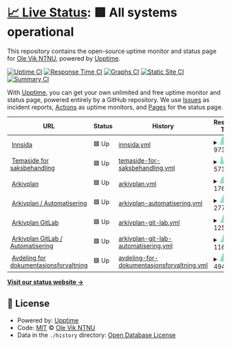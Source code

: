 # [📈 Live Status](https://OleVikNTNU.github.io/Uptime): <!--live status--> **🟩 All systems operational**

This repository contains the open-source uptime monitor and status page for [Ole Vik NTNU](https://OleVikNTNU.github.io/Uptime), powered by [Upptime](https://github.com/upptime/upptime).

[![Uptime CI](https://github.com/OleVikNTNU/Uptime/workflows/Uptime%20CI/badge.svg)](https://github.com/OleVikNTNU/Uptime/actions?query=workflow%3A%22Uptime+CI%22)
[![Response Time CI](https://github.com/OleVikNTNU/Uptime/workflows/Response%20Time%20CI/badge.svg)](https://github.com/OleVikNTNU/Uptime/actions?query=workflow%3A%22Response+Time+CI%22)
[![Graphs CI](https://github.com/OleVikNTNU/Uptime/workflows/Graphs%20CI/badge.svg)](https://github.com/OleVikNTNU/Uptime/actions?query=workflow%3A%22Graphs+CI%22)
[![Static Site CI](https://github.com/OleVikNTNU/Uptime/workflows/Static%20Site%20CI/badge.svg)](https://github.com/OleVikNTNU/Uptime/actions?query=workflow%3A%22Static+Site+CI%22)
[![Summary CI](https://github.com/OleVikNTNU/Uptime/workflows/Summary%20CI/badge.svg)](https://github.com/OleVikNTNU/Uptime/actions?query=workflow%3A%22Summary+CI%22)

With [Upptime](https://upptime.js.org), you can get your own unlimited and free uptime monitor and status page, powered entirely by a GitHub repository. We use [Issues](https://github.com/OleVikNTNU/Uptime/issues) as incident reports, [Actions](https://github.com/OleVikNTNU/Uptime/actions) as uptime monitors, and [Pages](https://OleVikNTNU.github.io/Uptime) for the status page.

<!--start: status pages-->
<!-- This summary is generated by Upptime (https://github.com/upptime/upptime) -->
<!-- Do not edit this manually, your changes will be overwritten -->
<!-- prettier-ignore -->
| URL | Status | History | Response Time | Uptime |
| --- | ------ | ------- | ------------- | ------ |
| <img alt="" src="https://icons.duckduckgo.com/ip3/i.ntnu.no.ico" height="13"> [Innsida](https://i.ntnu.no/) | 🟩 Up | [innsida.yml](https://github.com/OleVikNTNU/Uptime/commits/HEAD/history/innsida.yml) | <details><summary><img alt="Response time graph" src="./graphs/innsida/response-time-week.png" height="20"> 973ms</summary><br><a href="https://OleVikNTNU.github.io/Uptime/history/innsida"><img alt="Response time 952" src="https://img.shields.io/endpoint?url=https%3A%2F%2Fraw.githubusercontent.com%2FOleVikNTNU%2FUptime%2FHEAD%2Fapi%2Finnsida%2Fresponse-time.json"></a><br><a href="https://OleVikNTNU.github.io/Uptime/history/innsida"><img alt="24-hour response time 912" src="https://img.shields.io/endpoint?url=https%3A%2F%2Fraw.githubusercontent.com%2FOleVikNTNU%2FUptime%2FHEAD%2Fapi%2Finnsida%2Fresponse-time-day.json"></a><br><a href="https://OleVikNTNU.github.io/Uptime/history/innsida"><img alt="7-day response time 973" src="https://img.shields.io/endpoint?url=https%3A%2F%2Fraw.githubusercontent.com%2FOleVikNTNU%2FUptime%2FHEAD%2Fapi%2Finnsida%2Fresponse-time-week.json"></a><br><a href="https://OleVikNTNU.github.io/Uptime/history/innsida"><img alt="30-day response time 952" src="https://img.shields.io/endpoint?url=https%3A%2F%2Fraw.githubusercontent.com%2FOleVikNTNU%2FUptime%2FHEAD%2Fapi%2Finnsida%2Fresponse-time-month.json"></a><br><a href="https://OleVikNTNU.github.io/Uptime/history/innsida"><img alt="1-year response time 952" src="https://img.shields.io/endpoint?url=https%3A%2F%2Fraw.githubusercontent.com%2FOleVikNTNU%2FUptime%2FHEAD%2Fapi%2Finnsida%2Fresponse-time-year.json"></a></details> | <details><summary><a href="https://OleVikNTNU.github.io/Uptime/history/innsida">100.00%</a></summary><a href="https://OleVikNTNU.github.io/Uptime/history/innsida"><img alt="All-time uptime 100.00%" src="https://img.shields.io/endpoint?url=https%3A%2F%2Fraw.githubusercontent.com%2FOleVikNTNU%2FUptime%2FHEAD%2Fapi%2Finnsida%2Fuptime.json"></a><br><a href="https://OleVikNTNU.github.io/Uptime/history/innsida"><img alt="24-hour uptime 100.00%" src="https://img.shields.io/endpoint?url=https%3A%2F%2Fraw.githubusercontent.com%2FOleVikNTNU%2FUptime%2FHEAD%2Fapi%2Finnsida%2Fuptime-day.json"></a><br><a href="https://OleVikNTNU.github.io/Uptime/history/innsida"><img alt="7-day uptime 100.00%" src="https://img.shields.io/endpoint?url=https%3A%2F%2Fraw.githubusercontent.com%2FOleVikNTNU%2FUptime%2FHEAD%2Fapi%2Finnsida%2Fuptime-week.json"></a><br><a href="https://OleVikNTNU.github.io/Uptime/history/innsida"><img alt="30-day uptime 100.00%" src="https://img.shields.io/endpoint?url=https%3A%2F%2Fraw.githubusercontent.com%2FOleVikNTNU%2FUptime%2FHEAD%2Fapi%2Finnsida%2Fuptime-month.json"></a><br><a href="https://OleVikNTNU.github.io/Uptime/history/innsida"><img alt="1-year uptime 100.00%" src="https://img.shields.io/endpoint?url=https%3A%2F%2Fraw.githubusercontent.com%2FOleVikNTNU%2FUptime%2FHEAD%2Fapi%2Finnsida%2Fuptime-year.json"></a></details>
| <img alt="" src="https://icons.duckduckgo.com/ip3/i.ntnu.no.ico" height="13"> [Temaside for saksbehandling](https://i.ntnu.no/saksbehandling) | 🟩 Up | [temaside-for-saksbehandling.yml](https://github.com/OleVikNTNU/Uptime/commits/HEAD/history/temaside-for-saksbehandling.yml) | <details><summary><img alt="Response time graph" src="./graphs/temaside-for-saksbehandling/response-time-week.png" height="20"> 573ms</summary><br><a href="https://OleVikNTNU.github.io/Uptime/history/temaside-for-saksbehandling"><img alt="Response time 550" src="https://img.shields.io/endpoint?url=https%3A%2F%2Fraw.githubusercontent.com%2FOleVikNTNU%2FUptime%2FHEAD%2Fapi%2Ftemaside-for-saksbehandling%2Fresponse-time.json"></a><br><a href="https://OleVikNTNU.github.io/Uptime/history/temaside-for-saksbehandling"><img alt="24-hour response time 405" src="https://img.shields.io/endpoint?url=https%3A%2F%2Fraw.githubusercontent.com%2FOleVikNTNU%2FUptime%2FHEAD%2Fapi%2Ftemaside-for-saksbehandling%2Fresponse-time-day.json"></a><br><a href="https://OleVikNTNU.github.io/Uptime/history/temaside-for-saksbehandling"><img alt="7-day response time 573" src="https://img.shields.io/endpoint?url=https%3A%2F%2Fraw.githubusercontent.com%2FOleVikNTNU%2FUptime%2FHEAD%2Fapi%2Ftemaside-for-saksbehandling%2Fresponse-time-week.json"></a><br><a href="https://OleVikNTNU.github.io/Uptime/history/temaside-for-saksbehandling"><img alt="30-day response time 550" src="https://img.shields.io/endpoint?url=https%3A%2F%2Fraw.githubusercontent.com%2FOleVikNTNU%2FUptime%2FHEAD%2Fapi%2Ftemaside-for-saksbehandling%2Fresponse-time-month.json"></a><br><a href="https://OleVikNTNU.github.io/Uptime/history/temaside-for-saksbehandling"><img alt="1-year response time 550" src="https://img.shields.io/endpoint?url=https%3A%2F%2Fraw.githubusercontent.com%2FOleVikNTNU%2FUptime%2FHEAD%2Fapi%2Ftemaside-for-saksbehandling%2Fresponse-time-year.json"></a></details> | <details><summary><a href="https://OleVikNTNU.github.io/Uptime/history/temaside-for-saksbehandling">100.00%</a></summary><a href="https://OleVikNTNU.github.io/Uptime/history/temaside-for-saksbehandling"><img alt="All-time uptime 100.00%" src="https://img.shields.io/endpoint?url=https%3A%2F%2Fraw.githubusercontent.com%2FOleVikNTNU%2FUptime%2FHEAD%2Fapi%2Ftemaside-for-saksbehandling%2Fuptime.json"></a><br><a href="https://OleVikNTNU.github.io/Uptime/history/temaside-for-saksbehandling"><img alt="24-hour uptime 100.00%" src="https://img.shields.io/endpoint?url=https%3A%2F%2Fraw.githubusercontent.com%2FOleVikNTNU%2FUptime%2FHEAD%2Fapi%2Ftemaside-for-saksbehandling%2Fuptime-day.json"></a><br><a href="https://OleVikNTNU.github.io/Uptime/history/temaside-for-saksbehandling"><img alt="7-day uptime 100.00%" src="https://img.shields.io/endpoint?url=https%3A%2F%2Fraw.githubusercontent.com%2FOleVikNTNU%2FUptime%2FHEAD%2Fapi%2Ftemaside-for-saksbehandling%2Fuptime-week.json"></a><br><a href="https://OleVikNTNU.github.io/Uptime/history/temaside-for-saksbehandling"><img alt="30-day uptime 100.00%" src="https://img.shields.io/endpoint?url=https%3A%2F%2Fraw.githubusercontent.com%2FOleVikNTNU%2FUptime%2FHEAD%2Fapi%2Ftemaside-for-saksbehandling%2Fuptime-month.json"></a><br><a href="https://OleVikNTNU.github.io/Uptime/history/temaside-for-saksbehandling"><img alt="1-year uptime 100.00%" src="https://img.shields.io/endpoint?url=https%3A%2F%2Fraw.githubusercontent.com%2FOleVikNTNU%2FUptime%2FHEAD%2Fapi%2Ftemaside-for-saksbehandling%2Fuptime-year.json"></a></details>
| <img alt="" src="https://icons.duckduckgo.com/ip3/ntnu.no.ico" height="13"> [Arkivplan](https://ntnu.no/arkivplan) | 🟩 Up | [arkivplan.yml](https://github.com/OleVikNTNU/Uptime/commits/HEAD/history/arkivplan.yml) | <details><summary><img alt="Response time graph" src="./graphs/arkivplan/response-time-week.png" height="20"> 1766ms</summary><br><a href="https://OleVikNTNU.github.io/Uptime/history/arkivplan"><img alt="Response time 1746" src="https://img.shields.io/endpoint?url=https%3A%2F%2Fraw.githubusercontent.com%2FOleVikNTNU%2FUptime%2FHEAD%2Fapi%2Farkivplan%2Fresponse-time.json"></a><br><a href="https://OleVikNTNU.github.io/Uptime/history/arkivplan"><img alt="24-hour response time 1593" src="https://img.shields.io/endpoint?url=https%3A%2F%2Fraw.githubusercontent.com%2FOleVikNTNU%2FUptime%2FHEAD%2Fapi%2Farkivplan%2Fresponse-time-day.json"></a><br><a href="https://OleVikNTNU.github.io/Uptime/history/arkivplan"><img alt="7-day response time 1766" src="https://img.shields.io/endpoint?url=https%3A%2F%2Fraw.githubusercontent.com%2FOleVikNTNU%2FUptime%2FHEAD%2Fapi%2Farkivplan%2Fresponse-time-week.json"></a><br><a href="https://OleVikNTNU.github.io/Uptime/history/arkivplan"><img alt="30-day response time 1758" src="https://img.shields.io/endpoint?url=https%3A%2F%2Fraw.githubusercontent.com%2FOleVikNTNU%2FUptime%2FHEAD%2Fapi%2Farkivplan%2Fresponse-time-month.json"></a><br><a href="https://OleVikNTNU.github.io/Uptime/history/arkivplan"><img alt="1-year response time 1746" src="https://img.shields.io/endpoint?url=https%3A%2F%2Fraw.githubusercontent.com%2FOleVikNTNU%2FUptime%2FHEAD%2Fapi%2Farkivplan%2Fresponse-time-year.json"></a></details> | <details><summary><a href="https://OleVikNTNU.github.io/Uptime/history/arkivplan">100.00%</a></summary><a href="https://OleVikNTNU.github.io/Uptime/history/arkivplan"><img alt="All-time uptime 99.95%" src="https://img.shields.io/endpoint?url=https%3A%2F%2Fraw.githubusercontent.com%2FOleVikNTNU%2FUptime%2FHEAD%2Fapi%2Farkivplan%2Fuptime.json"></a><br><a href="https://OleVikNTNU.github.io/Uptime/history/arkivplan"><img alt="24-hour uptime 100.00%" src="https://img.shields.io/endpoint?url=https%3A%2F%2Fraw.githubusercontent.com%2FOleVikNTNU%2FUptime%2FHEAD%2Fapi%2Farkivplan%2Fuptime-day.json"></a><br><a href="https://OleVikNTNU.github.io/Uptime/history/arkivplan"><img alt="7-day uptime 100.00%" src="https://img.shields.io/endpoint?url=https%3A%2F%2Fraw.githubusercontent.com%2FOleVikNTNU%2FUptime%2FHEAD%2Fapi%2Farkivplan%2Fuptime-week.json"></a><br><a href="https://OleVikNTNU.github.io/Uptime/history/arkivplan"><img alt="30-day uptime 100.00%" src="https://img.shields.io/endpoint?url=https%3A%2F%2Fraw.githubusercontent.com%2FOleVikNTNU%2FUptime%2FHEAD%2Fapi%2Farkivplan%2Fuptime-month.json"></a><br><a href="https://OleVikNTNU.github.io/Uptime/history/arkivplan"><img alt="1-year uptime 99.95%" src="https://img.shields.io/endpoint?url=https%3A%2F%2Fraw.githubusercontent.com%2FOleVikNTNU%2FUptime%2FHEAD%2Fapi%2Farkivplan%2Fuptime-year.json"></a></details>
| <img alt="" src="https://icons.duckduckgo.com/ip3/www.ntnu.no.ico" height="13"> [Arkivplan / Automatisering](https://www.ntnu.no/arkivplan/automatisering) | 🟩 Up | [arkivplan-automatisering.yml](https://github.com/OleVikNTNU/Uptime/commits/HEAD/history/arkivplan-automatisering.yml) | <details><summary><img alt="Response time graph" src="./graphs/arkivplan-automatisering/response-time-week.png" height="20"> 277ms</summary><br><a href="https://OleVikNTNU.github.io/Uptime/history/arkivplan-automatisering"><img alt="Response time 279" src="https://img.shields.io/endpoint?url=https%3A%2F%2Fraw.githubusercontent.com%2FOleVikNTNU%2FUptime%2FHEAD%2Fapi%2Farkivplan-automatisering%2Fresponse-time.json"></a><br><a href="https://OleVikNTNU.github.io/Uptime/history/arkivplan-automatisering"><img alt="24-hour response time 245" src="https://img.shields.io/endpoint?url=https%3A%2F%2Fraw.githubusercontent.com%2FOleVikNTNU%2FUptime%2FHEAD%2Fapi%2Farkivplan-automatisering%2Fresponse-time-day.json"></a><br><a href="https://OleVikNTNU.github.io/Uptime/history/arkivplan-automatisering"><img alt="7-day response time 277" src="https://img.shields.io/endpoint?url=https%3A%2F%2Fraw.githubusercontent.com%2FOleVikNTNU%2FUptime%2FHEAD%2Fapi%2Farkivplan-automatisering%2Fresponse-time-week.json"></a><br><a href="https://OleVikNTNU.github.io/Uptime/history/arkivplan-automatisering"><img alt="30-day response time 282" src="https://img.shields.io/endpoint?url=https%3A%2F%2Fraw.githubusercontent.com%2FOleVikNTNU%2FUptime%2FHEAD%2Fapi%2Farkivplan-automatisering%2Fresponse-time-month.json"></a><br><a href="https://OleVikNTNU.github.io/Uptime/history/arkivplan-automatisering"><img alt="1-year response time 279" src="https://img.shields.io/endpoint?url=https%3A%2F%2Fraw.githubusercontent.com%2FOleVikNTNU%2FUptime%2FHEAD%2Fapi%2Farkivplan-automatisering%2Fresponse-time-year.json"></a></details> | <details><summary><a href="https://OleVikNTNU.github.io/Uptime/history/arkivplan-automatisering">100.00%</a></summary><a href="https://OleVikNTNU.github.io/Uptime/history/arkivplan-automatisering"><img alt="All-time uptime 99.96%" src="https://img.shields.io/endpoint?url=https%3A%2F%2Fraw.githubusercontent.com%2FOleVikNTNU%2FUptime%2FHEAD%2Fapi%2Farkivplan-automatisering%2Fuptime.json"></a><br><a href="https://OleVikNTNU.github.io/Uptime/history/arkivplan-automatisering"><img alt="24-hour uptime 100.00%" src="https://img.shields.io/endpoint?url=https%3A%2F%2Fraw.githubusercontent.com%2FOleVikNTNU%2FUptime%2FHEAD%2Fapi%2Farkivplan-automatisering%2Fuptime-day.json"></a><br><a href="https://OleVikNTNU.github.io/Uptime/history/arkivplan-automatisering"><img alt="7-day uptime 100.00%" src="https://img.shields.io/endpoint?url=https%3A%2F%2Fraw.githubusercontent.com%2FOleVikNTNU%2FUptime%2FHEAD%2Fapi%2Farkivplan-automatisering%2Fuptime-week.json"></a><br><a href="https://OleVikNTNU.github.io/Uptime/history/arkivplan-automatisering"><img alt="30-day uptime 100.00%" src="https://img.shields.io/endpoint?url=https%3A%2F%2Fraw.githubusercontent.com%2FOleVikNTNU%2FUptime%2FHEAD%2Fapi%2Farkivplan-automatisering%2Fuptime-month.json"></a><br><a href="https://OleVikNTNU.github.io/Uptime/history/arkivplan-automatisering"><img alt="1-year uptime 99.96%" src="https://img.shields.io/endpoint?url=https%3A%2F%2Fraw.githubusercontent.com%2FOleVikNTNU%2FUptime%2FHEAD%2Fapi%2Farkivplan-automatisering%2Fuptime-year.json"></a></details>
| <img alt="" src="https://icons.duckduckgo.com/ip3/ntnu-doku.gitlab.io.ico" height="13"> [Arkivplan GitLab](https://ntnu-doku.gitlab.io/arkivplan) | 🟩 Up | [arkivplan-git-lab.yml](https://github.com/OleVikNTNU/Uptime/commits/HEAD/history/arkivplan-git-lab.yml) | <details><summary><img alt="Response time graph" src="./graphs/arkivplan-git-lab/response-time-week.png" height="20"> 125ms</summary><br><a href="https://OleVikNTNU.github.io/Uptime/history/arkivplan-git-lab"><img alt="Response time 114" src="https://img.shields.io/endpoint?url=https%3A%2F%2Fraw.githubusercontent.com%2FOleVikNTNU%2FUptime%2FHEAD%2Fapi%2Farkivplan-git-lab%2Fresponse-time.json"></a><br><a href="https://OleVikNTNU.github.io/Uptime/history/arkivplan-git-lab"><img alt="24-hour response time 82" src="https://img.shields.io/endpoint?url=https%3A%2F%2Fraw.githubusercontent.com%2FOleVikNTNU%2FUptime%2FHEAD%2Fapi%2Farkivplan-git-lab%2Fresponse-time-day.json"></a><br><a href="https://OleVikNTNU.github.io/Uptime/history/arkivplan-git-lab"><img alt="7-day response time 125" src="https://img.shields.io/endpoint?url=https%3A%2F%2Fraw.githubusercontent.com%2FOleVikNTNU%2FUptime%2FHEAD%2Fapi%2Farkivplan-git-lab%2Fresponse-time-week.json"></a><br><a href="https://OleVikNTNU.github.io/Uptime/history/arkivplan-git-lab"><img alt="30-day response time 117" src="https://img.shields.io/endpoint?url=https%3A%2F%2Fraw.githubusercontent.com%2FOleVikNTNU%2FUptime%2FHEAD%2Fapi%2Farkivplan-git-lab%2Fresponse-time-month.json"></a><br><a href="https://OleVikNTNU.github.io/Uptime/history/arkivplan-git-lab"><img alt="1-year response time 114" src="https://img.shields.io/endpoint?url=https%3A%2F%2Fraw.githubusercontent.com%2FOleVikNTNU%2FUptime%2FHEAD%2Fapi%2Farkivplan-git-lab%2Fresponse-time-year.json"></a></details> | <details><summary><a href="https://OleVikNTNU.github.io/Uptime/history/arkivplan-git-lab">100.00%</a></summary><a href="https://OleVikNTNU.github.io/Uptime/history/arkivplan-git-lab"><img alt="All-time uptime 99.98%" src="https://img.shields.io/endpoint?url=https%3A%2F%2Fraw.githubusercontent.com%2FOleVikNTNU%2FUptime%2FHEAD%2Fapi%2Farkivplan-git-lab%2Fuptime.json"></a><br><a href="https://OleVikNTNU.github.io/Uptime/history/arkivplan-git-lab"><img alt="24-hour uptime 100.00%" src="https://img.shields.io/endpoint?url=https%3A%2F%2Fraw.githubusercontent.com%2FOleVikNTNU%2FUptime%2FHEAD%2Fapi%2Farkivplan-git-lab%2Fuptime-day.json"></a><br><a href="https://OleVikNTNU.github.io/Uptime/history/arkivplan-git-lab"><img alt="7-day uptime 100.00%" src="https://img.shields.io/endpoint?url=https%3A%2F%2Fraw.githubusercontent.com%2FOleVikNTNU%2FUptime%2FHEAD%2Fapi%2Farkivplan-git-lab%2Fuptime-week.json"></a><br><a href="https://OleVikNTNU.github.io/Uptime/history/arkivplan-git-lab"><img alt="30-day uptime 100.00%" src="https://img.shields.io/endpoint?url=https%3A%2F%2Fraw.githubusercontent.com%2FOleVikNTNU%2FUptime%2FHEAD%2Fapi%2Farkivplan-git-lab%2Fuptime-month.json"></a><br><a href="https://OleVikNTNU.github.io/Uptime/history/arkivplan-git-lab"><img alt="1-year uptime 99.98%" src="https://img.shields.io/endpoint?url=https%3A%2F%2Fraw.githubusercontent.com%2FOleVikNTNU%2FUptime%2FHEAD%2Fapi%2Farkivplan-git-lab%2Fuptime-year.json"></a></details>
| <img alt="" src="https://icons.duckduckgo.com/ip3/ntnu-doku.gitlab.io.ico" height="13"> [Arkivplan GitLab / Automatisering](https://ntnu-doku.gitlab.io/arkivplan/automatisering) | 🟩 Up | [arkivplan-git-lab-automatisering.yml](https://github.com/OleVikNTNU/Uptime/commits/HEAD/history/arkivplan-git-lab-automatisering.yml) | <details><summary><img alt="Response time graph" src="./graphs/arkivplan-git-lab-automatisering/response-time-week.png" height="20"> 116ms</summary><br><a href="https://OleVikNTNU.github.io/Uptime/history/arkivplan-git-lab-automatisering"><img alt="Response time 108" src="https://img.shields.io/endpoint?url=https%3A%2F%2Fraw.githubusercontent.com%2FOleVikNTNU%2FUptime%2FHEAD%2Fapi%2Farkivplan-git-lab-automatisering%2Fresponse-time.json"></a><br><a href="https://OleVikNTNU.github.io/Uptime/history/arkivplan-git-lab-automatisering"><img alt="24-hour response time 78" src="https://img.shields.io/endpoint?url=https%3A%2F%2Fraw.githubusercontent.com%2FOleVikNTNU%2FUptime%2FHEAD%2Fapi%2Farkivplan-git-lab-automatisering%2Fresponse-time-day.json"></a><br><a href="https://OleVikNTNU.github.io/Uptime/history/arkivplan-git-lab-automatisering"><img alt="7-day response time 116" src="https://img.shields.io/endpoint?url=https%3A%2F%2Fraw.githubusercontent.com%2FOleVikNTNU%2FUptime%2FHEAD%2Fapi%2Farkivplan-git-lab-automatisering%2Fresponse-time-week.json"></a><br><a href="https://OleVikNTNU.github.io/Uptime/history/arkivplan-git-lab-automatisering"><img alt="30-day response time 111" src="https://img.shields.io/endpoint?url=https%3A%2F%2Fraw.githubusercontent.com%2FOleVikNTNU%2FUptime%2FHEAD%2Fapi%2Farkivplan-git-lab-automatisering%2Fresponse-time-month.json"></a><br><a href="https://OleVikNTNU.github.io/Uptime/history/arkivplan-git-lab-automatisering"><img alt="1-year response time 108" src="https://img.shields.io/endpoint?url=https%3A%2F%2Fraw.githubusercontent.com%2FOleVikNTNU%2FUptime%2FHEAD%2Fapi%2Farkivplan-git-lab-automatisering%2Fresponse-time-year.json"></a></details> | <details><summary><a href="https://OleVikNTNU.github.io/Uptime/history/arkivplan-git-lab-automatisering">100.00%</a></summary><a href="https://OleVikNTNU.github.io/Uptime/history/arkivplan-git-lab-automatisering"><img alt="All-time uptime 100.00%" src="https://img.shields.io/endpoint?url=https%3A%2F%2Fraw.githubusercontent.com%2FOleVikNTNU%2FUptime%2FHEAD%2Fapi%2Farkivplan-git-lab-automatisering%2Fuptime.json"></a><br><a href="https://OleVikNTNU.github.io/Uptime/history/arkivplan-git-lab-automatisering"><img alt="24-hour uptime 100.00%" src="https://img.shields.io/endpoint?url=https%3A%2F%2Fraw.githubusercontent.com%2FOleVikNTNU%2FUptime%2FHEAD%2Fapi%2Farkivplan-git-lab-automatisering%2Fuptime-day.json"></a><br><a href="https://OleVikNTNU.github.io/Uptime/history/arkivplan-git-lab-automatisering"><img alt="7-day uptime 100.00%" src="https://img.shields.io/endpoint?url=https%3A%2F%2Fraw.githubusercontent.com%2FOleVikNTNU%2FUptime%2FHEAD%2Fapi%2Farkivplan-git-lab-automatisering%2Fuptime-week.json"></a><br><a href="https://OleVikNTNU.github.io/Uptime/history/arkivplan-git-lab-automatisering"><img alt="30-day uptime 100.00%" src="https://img.shields.io/endpoint?url=https%3A%2F%2Fraw.githubusercontent.com%2FOleVikNTNU%2FUptime%2FHEAD%2Fapi%2Farkivplan-git-lab-automatisering%2Fuptime-month.json"></a><br><a href="https://OleVikNTNU.github.io/Uptime/history/arkivplan-git-lab-automatisering"><img alt="1-year uptime 100.00%" src="https://img.shields.io/endpoint?url=https%3A%2F%2Fraw.githubusercontent.com%2FOleVikNTNU%2FUptime%2FHEAD%2Fapi%2Farkivplan-git-lab-automatisering%2Fuptime-year.json"></a></details>
| <img alt="" src="https://icons.duckduckgo.com/ip3/www.ntnu.no.ico" height="13"> [Avdeling for dokumentasjonsforvaltning](https://www.ntnu.no/adm/doku) | 🟩 Up | [avdeling-for-dokumentasjonsforvaltning.yml](https://github.com/OleVikNTNU/Uptime/commits/HEAD/history/avdeling-for-dokumentasjonsforvaltning.yml) | <details><summary><img alt="Response time graph" src="./graphs/avdeling-for-dokumentasjonsforvaltning/response-time-week.png" height="20"> 494ms</summary><br><a href="https://OleVikNTNU.github.io/Uptime/history/avdeling-for-dokumentasjonsforvaltning"><img alt="Response time 508" src="https://img.shields.io/endpoint?url=https%3A%2F%2Fraw.githubusercontent.com%2FOleVikNTNU%2FUptime%2FHEAD%2Fapi%2Favdeling-for-dokumentasjonsforvaltning%2Fresponse-time.json"></a><br><a href="https://OleVikNTNU.github.io/Uptime/history/avdeling-for-dokumentasjonsforvaltning"><img alt="24-hour response time 406" src="https://img.shields.io/endpoint?url=https%3A%2F%2Fraw.githubusercontent.com%2FOleVikNTNU%2FUptime%2FHEAD%2Fapi%2Favdeling-for-dokumentasjonsforvaltning%2Fresponse-time-day.json"></a><br><a href="https://OleVikNTNU.github.io/Uptime/history/avdeling-for-dokumentasjonsforvaltning"><img alt="7-day response time 494" src="https://img.shields.io/endpoint?url=https%3A%2F%2Fraw.githubusercontent.com%2FOleVikNTNU%2FUptime%2FHEAD%2Fapi%2Favdeling-for-dokumentasjonsforvaltning%2Fresponse-time-week.json"></a><br><a href="https://OleVikNTNU.github.io/Uptime/history/avdeling-for-dokumentasjonsforvaltning"><img alt="30-day response time 516" src="https://img.shields.io/endpoint?url=https%3A%2F%2Fraw.githubusercontent.com%2FOleVikNTNU%2FUptime%2FHEAD%2Fapi%2Favdeling-for-dokumentasjonsforvaltning%2Fresponse-time-month.json"></a><br><a href="https://OleVikNTNU.github.io/Uptime/history/avdeling-for-dokumentasjonsforvaltning"><img alt="1-year response time 508" src="https://img.shields.io/endpoint?url=https%3A%2F%2Fraw.githubusercontent.com%2FOleVikNTNU%2FUptime%2FHEAD%2Fapi%2Favdeling-for-dokumentasjonsforvaltning%2Fresponse-time-year.json"></a></details> | <details><summary><a href="https://OleVikNTNU.github.io/Uptime/history/avdeling-for-dokumentasjonsforvaltning">100.00%</a></summary><a href="https://OleVikNTNU.github.io/Uptime/history/avdeling-for-dokumentasjonsforvaltning"><img alt="All-time uptime 100.00%" src="https://img.shields.io/endpoint?url=https%3A%2F%2Fraw.githubusercontent.com%2FOleVikNTNU%2FUptime%2FHEAD%2Fapi%2Favdeling-for-dokumentasjonsforvaltning%2Fuptime.json"></a><br><a href="https://OleVikNTNU.github.io/Uptime/history/avdeling-for-dokumentasjonsforvaltning"><img alt="24-hour uptime 100.00%" src="https://img.shields.io/endpoint?url=https%3A%2F%2Fraw.githubusercontent.com%2FOleVikNTNU%2FUptime%2FHEAD%2Fapi%2Favdeling-for-dokumentasjonsforvaltning%2Fuptime-day.json"></a><br><a href="https://OleVikNTNU.github.io/Uptime/history/avdeling-for-dokumentasjonsforvaltning"><img alt="7-day uptime 100.00%" src="https://img.shields.io/endpoint?url=https%3A%2F%2Fraw.githubusercontent.com%2FOleVikNTNU%2FUptime%2FHEAD%2Fapi%2Favdeling-for-dokumentasjonsforvaltning%2Fuptime-week.json"></a><br><a href="https://OleVikNTNU.github.io/Uptime/history/avdeling-for-dokumentasjonsforvaltning"><img alt="30-day uptime 100.00%" src="https://img.shields.io/endpoint?url=https%3A%2F%2Fraw.githubusercontent.com%2FOleVikNTNU%2FUptime%2FHEAD%2Fapi%2Favdeling-for-dokumentasjonsforvaltning%2Fuptime-month.json"></a><br><a href="https://OleVikNTNU.github.io/Uptime/history/avdeling-for-dokumentasjonsforvaltning"><img alt="1-year uptime 100.00%" src="https://img.shields.io/endpoint?url=https%3A%2F%2Fraw.githubusercontent.com%2FOleVikNTNU%2FUptime%2FHEAD%2Fapi%2Favdeling-for-dokumentasjonsforvaltning%2Fuptime-year.json"></a></details>

<!--end: status pages-->

[**Visit our status website →**](https://OleVikNTNU.github.io/Uptime)

## 📄 License

- Powered by: [Upptime](https://github.com/upptime/upptime)
- Code: [MIT](./LICENSE) © [Ole Vik NTNU](https://OleVikNTNU.github.io/Uptime)
- Data in the `./history` directory: [Open Database License](https://opendatacommons.org/licenses/odbl/1-0/)
